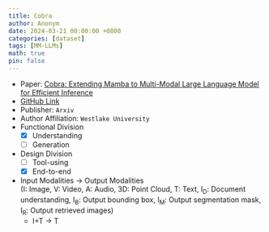 ```yaml
---
title: Cobra
author: Anonym
date: 2024-03-21 00:00:00 +0800
categories: [dataset]
tags: [MM-LLMs]
math: true
pin: false
---
```


- Paper: [Cobra: Extending Mamba to Multi-Modal Large Language Model for Efficient Inference](https://arxiv.org/abs/2403.14520)
- [GitHub Link](https://sites.google.com/view/cobravlm)
- Publisher: `Arxiv`
- Author Affiliation: `Westlake University`
- Functional Division
  + [x] Understanding
  + [ ] Generation
- Design Division
  + [ ] Tool-using
  + [x] End-to-end
- Input Modalities $\rightarrow$ Output Modalities <br />(I: Image, V: Video, A: Audio, 3D: Point Cloud, T: Text, I<sub>D</sub>: Document understanding, I<sub>B</sub>: Output bounding box, I<sub>M</sub>: Output segmentation mask, I<sub>R</sub>: Output retrieved images)
  + I+T $\rightarrow$ T
